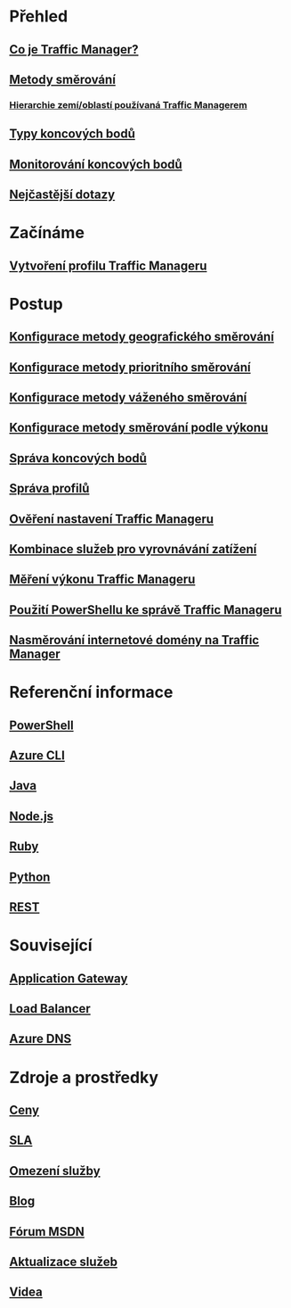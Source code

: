 # Přehled
## [Co je Traffic Manager?](traffic-manager-overview.md)
## [Metody směrování](traffic-manager-routing-methods.md)
### [Hierarchie zemí/oblastí používaná Traffic Managerem](traffic-manager-geographic-regions.md)
## [Typy koncových bodů](traffic-manager-endpoint-types.md)
## [Monitorování koncových bodů](traffic-manager-monitoring.md)
## [Nejčastější dotazy](traffic-manager-FAQs.md)

# Začínáme
## [Vytvoření profilu Traffic Manageru](traffic-manager-create-profile.md)

# Postup

## [Konfigurace metody geografického směrování](traffic-manager-configure-geographic-routing-method.md)
## [Konfigurace metody prioritního směrování](traffic-manager-configure-priority-routing-method.md)
## [Konfigurace metody váženého směrování](traffic-manager-configure-weighted-routing-method.md)
## [Konfigurace metody směrování podle výkonu](traffic-manager-configure-performance-routing-method.md)
## [Správa koncových bodů](traffic-manager-manage-endpoints.md)
## [Správa profilů](traffic-manager-manage-profiles.md)
## [Ověření nastavení Traffic Manageru](traffic-manager-testing-settings.md)
## [Kombinace služeb pro vyrovnávání zatížení](traffic-manager-load-balancing-azure.md)
## [Měření výkonu Traffic Manageru](traffic-manager-performance-considerations.md)
## [Použití PowerShellu ke správě Traffic Manageru](traffic-manager-powershell-arm.md)
## [Nasměrování internetové domény na Traffic Manager](traffic-manager-point-internet-domain.md)

# Referenční informace
## [PowerShell](/powershell/resourcemanager/azurerm.trafficmanager/v2.5.0/azurerm.trafficmanager)
## [Azure CLI](/cli/azure/network/traffic-manager)
## [Java](/java/api/com.microsoft.azure.management.trafficmanager)
## [Node.js](http://azure.github.io/azure-sdk-for-node/azure-arm-trafficmanager/latest/)
## [Ruby](http://www.rubydoc.info/gems/azure_mgmt_traffic_manager)
## [Python](http://azure-sdk-for-python.readthedocs.io/en/latest/sample_azure-mgmt-trafficmanager.html)
## [REST](https://msdn.microsoft.com/library/mt163667.aspx)

# Související
## [Application Gateway](/azure/application-gateway/)
## [Load Balancer](/azure/load-balancer/)
## [Azure DNS](/azure/dns/)

# Zdroje a prostředky
## [Ceny](https://azure.microsoft.com/pricing/details/traffic-manager/)
## [SLA](https://azure.microsoft.com/support/legal/sla/traffic-manager/)
## [Omezení služby](../azure-subscription-service-limits.md#traffic-manager-limits)
## [Blog](https://azure.microsoft.com/blog/topics/networking/)
## [Fórum MSDN](https://social.msdn.microsoft.com/Forums/en-US/home?forum=WAVirtualMachinesVirtualNetwork)
## [Aktualizace služeb](https://azure.microsoft.com/updates/?product=traffic-manager)
## [Videa](https://azure.microsoft.com/resources/videos/index/?services=traffic-manager)
